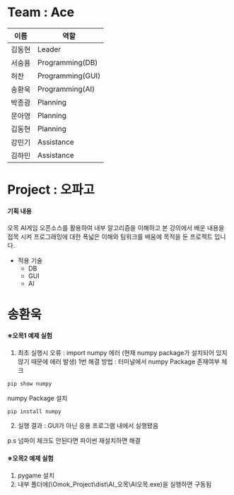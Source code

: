 # Team : Ace
이름 | 역할
--- | --- |
김동현 | Leader |
서숭용 | Programming(DB) |
허찬 | Programming(GUI) |
송환욱 | Programming(AI) |
박종광 | Planning |
문아영 | Planning |
김동현 | Planning |
강민기 | Assistance |
김하민 | Assistance |

# Project : 오파고
#### 기획 내용
오목 AI게임 오픈소스를 활용하여 내부 알고리즘을 이해하고 본 강의에서 배운 내용을 접목 시켜 프로그래밍에 대한 폭넓은 이해와 팀워크를 배움에 목적을 둔 프로젝트 입니다.
* 적용 기술
  * DB
  * GUI
  * AI

# 송환욱
#### ※오목1 예제 실험
1. 최초 실행시 오류 : import numpy 에러 (현재 numpy package가 설치되어 있지 않기 때문에 에러 발생)
1번 해결 방법 : 
터미널에서 numpy Package 존재여부 체크
```python
pip show numpy
```
numpy Package 설치
```python
pip install numpy
```
2. 실행 결과 : GUI가 아닌 응용 프로그램 내에서 실행됐음

p.s 넘파이 체크도 안된다면 파이썬 재설치하면 해결

#### ※오목2 예제 실험
1. pygame 설치
2. 내부 폴더에(\Omok_Project\dist\AI_오목\AI오목.exe)을 실행하면 구동됨
